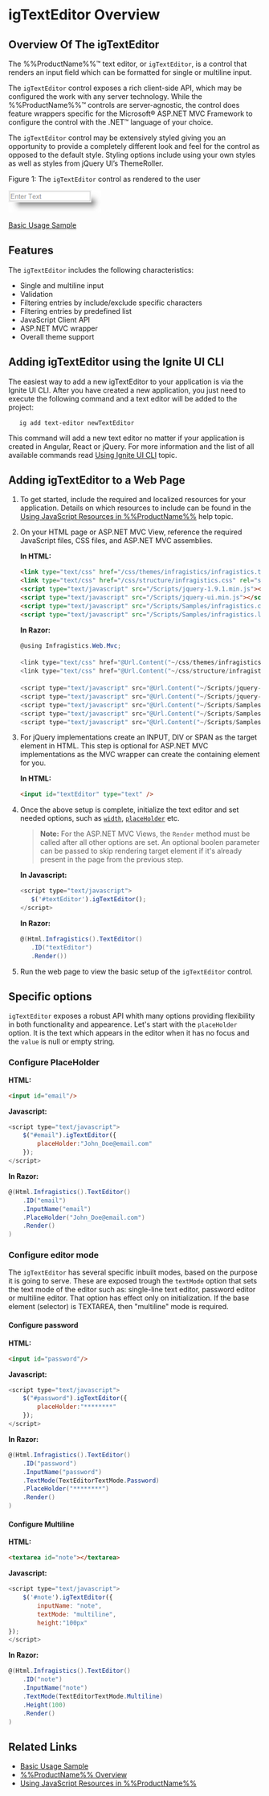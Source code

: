 ﻿<!--
|metadata|
{
    "fileName": "igtexteditor-overview",
    "controlName": "igEditors",
    "tags": ["Editing","Getting Started"]
}
|metadata|
-->

# igTextEditor Overview

## Overview Of The igTextEditor
The %%ProductName%%™ text editor, or `igTextEditor`, is a control that renders an input field which can be formatted for single or multiline input.

The `igTextEditor` control exposes a rich client-side API, which may be configured the work with any server technology. While the %%ProductName%%™ controls are server-agnostic, the control does feature wrappers specific for the Microsoft® ASP.NET MVC Framework to configure the control with the .NET™ language of your choice.

The `igTextEditor` control may be extensively styled giving you an opportunity to provide a completely different look and feel for the control as opposed to the default style. Styling options include using your own styles as well as styles from jQuery UI’s ThemeRoller.

Figure 1: The `igTextEditor` control as rendered to the user

![](images/igTextEditor_Overview.png)

[Basic Usage Sample](%%SamplesUrl%%/editors/basic-usage)

## Features
The `igTextEditor` includes the following characteristics:

-	Single and multiline input
-   Validation
-   Filtering entries by include/exclude specific characters
-   Filtering entries by predefined list
-   JavaScript Client API
-   ASP.NET MVC wrapper
-   Overall theme support

## Adding igTextEditor using the Ignite UI CLI

The easiest way to add a new igTextEditor to your application is via the Ignite UI CLI. After you have created a new application, you just need to execute the following command and a text editor will be added to the project:
```
   ig add text-editor newTextEditor
```

This command will add a new text editor no matter if your application is created in Angular, React or jQuery.
For more information and the list of all available commands read [Using Ignite UI CLI](Using-Ignite-UI-CLI.html) topic.

## Adding igTextEditor to a Web Page

1.  To get started, include the required and localized resources for your application. Details on which resources to include can be found in the [Using JavaScript Resources in %%ProductName%%](Deployment-Guide-JavaScript-Resources.html) help topic.
2.  On your HTML page or ASP.NET MVC View, reference the required JavaScript files, CSS files, and ASP.NET MVC assemblies.

    **In HTML:**

    ```html
    <link type="text/css" href="/css/themes/infragistics/infragistics.theme.css" rel="stylesheet" />
    <link type="text/css" href="/css/structure/infragistics.css" rel="stylesheet" />
    <script type="text/javascript" src="/Scripts/jquery-1.9.1.min.js"></script>
    <script type="text/javascript" src="/Scripts/jquery-ui.min.js"></script>
    <script type="text/javascript" src="/Scripts/Samples/infragistics.core.js"></script>
	<script type="text/javascript" src="/Scripts/Samples/infragistics.lob.js"></script>
    ```

    **In Razor:**

    ```csharp
    @using Infragistics.Web.Mvc;

    <link type="text/css" href="@Url.Content("~/css/themes/infragistics/infragistics.theme.css")" rel="stylesheet" />
    <link type="text/css" href="@Url.Content("~/css/structure/infragistics.css")" rel="stylesheet" />

    <script type="text/javascript" src="@Url.Content("~/Scripts/jquery-1.9.1.min.js")"></script>
    <script type="text/javascript" src="@Url.Content("~/Scripts/jquery-ui.min.js")"></script>
    <script type="text/javascript" src="@Url.Content("~/Scripts/Samples/infragistics.core.js")"></script>
	<script type="text/javascript" src="@Url.Content("~/Scripts/Samples/infragistics.lob.js")"></script>
    <script type="text/javascript" src="@Url.Content("~/Scripts/Samples/modules/i18n/regional/infragistics.ui.regional-en.js")"></script>
    ```

3.  For jQuery implementations create an INPUT, DIV or SPAN as the target element in HTML. This step is optional for ASP.NET MVC implementations as the MVC wrapper can create the containing element for you.

	**In HTML:**
   	```html
    <input id="textEditor" type="text" />
	```

4.  Once the above setup is complete, initialize the text editor and set needed options, such as [`width`](%%jQueryApiUrl%%/ui.igTextEditor#options:width), [`placeHolder`](%%jQueryApiUrl%%/ui.igTextEditor#options:placeHolder) etc. 

	> **Note:** For the ASP.NET MVC Views, the `Render` method must be called after all other options are set. An optional boolen parameter can be passed to skip rendering target element if it's already present in the page from the previous step.

	**In Javascript:**
	```js
    <script type="text/javascript">
       $('#textEditor').igTextEditor();
    </script>	
	```
	**In Razor:**
	```csharp
    @(Html.Infragistics().TextEditor()
       .ID("textEditor")
       .Render())
	```

5.  Run the web page to view the basic setup of the `igTextEditor` control.

## Specific options
`igTextEditor` exposes a robust API whith many options providing flexibility in both functionality and appearence. Let's start with the `placeHolder` option. It is the text which appears in the editor when it has no focus and the `value` is null or empty string.

### Configure PlaceHolder

**HTML:**

```html
<input id="email"/>
```

**Javascript:**

```js
<script type="text/javascript">
    $("#email").igTextEditor({
        placeHolder:"John_Doe@email.com"
    });
</script>
```

**In Razor:**

```csharp
@(Html.Infragistics().TextEditor()
    .ID("email")
    .InputName("email")
    .PlaceHolder("John_Doe@email.com")
    .Render()
)
```
### Configure editor mode

The `igTextEditor` has several specific inbuilt modes, based on the purpose it is going to serve. These are exposed trough the `textMode` option that sets the text mode of the editor such as: single-line text editor, password editor or multiline editor. That option has effect only on initialization. If the base element (selector) is TEXTAREA, then "multiline" mode is required.

#### Configure password

**HTML:**

```html
<input id="password"/>
```

**Javascript:**

```js
<script type="text/javascript">
    $("#password").igTextEditor({
        placeHolder:"********"
    });
</script>
```

**In Razor:**

```csharp
@(Html.Infragistics().TextEditor()
    .ID("password")
    .InputName("password")
    .TextMode(TextEditorTextMode.Password)
    .PlaceHolder("********")
    .Render()
)
```

#### Configure Multiline

**HTML:**

```html
<textarea id="note"></textarea>
```

**Javascript:**

```js
<script type="text/javascript">
    $('#note').igTextEditor({
        inputName: "note",
        textMode: "multiline",
        height:"100px"
});
</script>
```

**In Razor:**

```csharp
@(Html.Infragistics().TextEditor()
    .ID("note")
    .InputName("note")
    .TextMode(TextEditorTextMode.Multiline)
    .Height(100)
    .Render()
)
```

## Related Links
-   [Basic Usage Sample](%%SamplesUrl%%/editors/basic-usage)
-   [%%ProductName%% Overview](NetAdvantage-for-jQuery-Overview.html)
-   [Using JavaScript Resources in %%ProductName%%](Deployment-Guide-JavaScript-Resources.html)

 

 



